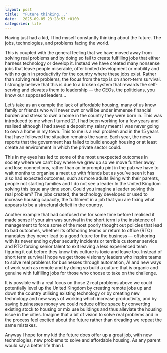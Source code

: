 ```yaml
---
layout: post
title:  "Future thinking..."
date:   2025-09-05 23:28:53 +0100
categories: life
---
```

Having just had a kid, I find myself constantly thinking about the future. The jobs, technologies, and problems facing the world.

This is coupled with the general feeling that we have moved away from solving real problems and by doing so fail to create fulfilling jobs that either harness technology or develop it. Instead we have created many nonsense jobs that leave people miserable, offer limited development or mobility and with no gain in productivity for the country where these jobs exist. Rather than solving real problems, the focus from the top is on short-term survival. I strongly believe that this is due to a broken system that rewards the self-serving and elevates them to leadership — the CEOs, the politicians, you know our supposed leaders...

Let’s take as an example the lack of affordable housing, many of us know family or friends who will never own or will be under immense financial burden and stress to own a home in the country they were born in. This was introduced to me when I turned 21, I had been working for a few years and realised although I had saved a deposit my salary meant I was never going to own a home in my town. This to me is a real problem and in the 15 years that have followed the situation remains the same. Each year, the news reports that the government has failed to build enough housing or at least create an environment in which the private sector could. 

This in my eyes has led to some of the most unexpected outcomes in society where we can’t buy where we grew up so we move further away and lose connections, rather than an impromptu pint in the pub we have to wait months to organise a meet up with friends but as you’ve seen it has also had expected outcomes, such as more adults living with their parents, people not starting families and I do not see a leader In the United Kingdom solving this issue any time soon. Could you imagine a leader solving this real problem? The jobs created, the technology developed or used to increase housing capacity, the fulfilment in a job that you are fixing what appears to be a structural deficit in the country.

Another example that had confused me for some time before I realised it made sense if your aim was survival in the short term is the insistence of management to force some of the most poorly thought out policies that lead to bad outcomes, whether its offshoring teams or return to office (RTO) mandates they never lead to a good future for the business — offshoring with its never ending cyber security incidents or terrible customer service and RTO forcing senior talent to exit leaving a less experienced team figuring it out before they know this culture is toxic and leave too. Instead of short term survival I hope we get those visionary leaders who inspire teams to solve real problems for businesses through automation, AI and new ways of work such as remote and by doing so build a culture that is organic and genuine with fulfilling jobs for those who choose to take on the challenge.

It is possible with a real focus on those 2 real problems above we could potentially level up the United Kingdom by creating remote jobs up and down the country utilising existing technology or by creating new technology and new ways of working which increase productivity, and by saving businesses money we could reduce office space by converting existing stock to housing or mix use buildings and thus alleviate the housing issue in the cities. Imagine that a bit of vision to solve real problems and in the process feel excited about the future rather than dreading we repeat the same mistakes.

Anyway I hope for my kid the future does offer up a great job, with new technologies, new problems to solve and affordable housing. As any parent would say a better life than I.

